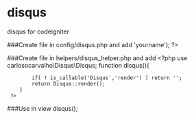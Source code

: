 # disqus
disqus for codeigniter 

###Create file in config/disqus.php and add 
     <?php 
        $config['disqus']=array('disqus_name'=>'yourname');
     ?>

###Create file in helpers/disqus_helper.php and add 
     <?php 
        use carlosocarvalho\Disqus\Disqus;
        function disqus(){
        
            if( ! is_callable('Disqus','render') ) return '';
            return Disqus::render();
        }
     ?>     
     

###Use in view 
   disqus(); 
  
